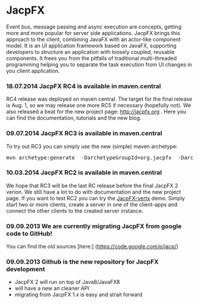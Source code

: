 JacpFX
======

Event bus, message passing and async execution are concepts, getting more and more popular for server side applications. JacpFX brings this approach to the client, combining JavaFX with an actor-like component model. It is an UI application framework based on JavaFX, supporting developers to structure an application with loosely coupled, reusable components. It frees you from the pitfalls of traditional multi-threaded programming helping you to separate the task execution from UI changes in you client application.

### 18.07.2014 JacpFX RC4 is available in maven.central
RC4 release was deployed on maven central. The target for the final release is Aug. 1, so we may release one more RC5 if necessary (hopefully not). We also released a beat for the new project page: http://jacpfx.org . Here you can find the documentation, tutorials and the new blog.

### 09.07.2014 JacpFX RC3 is available in maven.central
To try out RC3 you can simply use the new (simple) maven archetype:
<pre>
mvn archetype:generate  -DarchetypeGroupId=org.jacpfx  -DarchetypeArtifactId=JacpFX-simple-quickstart  -DarchetypeVersion=2.0-RC3
</pre>

### 10.03.2014 JacpFX RC2 is available in maven.central
We hope that RC3 will be the last RC release before the final JacpFX 2 verion. We still have a lot to do with documentation and the new project page. If you want to test RC2 you can try the [JacpFX-vertx](https://github.com/amoAHCP/vertx-samples) demo. Simply start two or more clients, create a server in one of the client-apps and connect the other clients to the created server instance.  

### 09.09.2013 We are currently migrating JacpFX from google code to GitHub!
You can find the old sources [here:] (https://code.google.com/p/jacp/)

### 09.09.2013 Github is the new repository for JacpFX development
 - JacpFX 2 will run on top of Java8/JavaFX8
 - will have a new an cleaner API
 - migrating from JacpFX 1.x is easy and strait forward 
